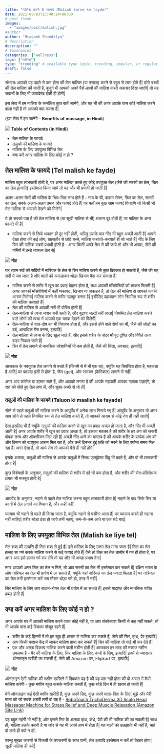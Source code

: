 ```yaml
---
title: "मालिश करने के फायदे (Malish karne ke fayde)"
date: 2021-08-03T15:40:24+06:00
# post thumb
images:
  - "images/post/malish.jpg"
#author
author: "Mragank Shandilya"
# description
description: ""
# Taxonomies
categories: ["wellness"]
tags: ["मालिश"]
type: "trending" # available type (epic, trending, popular, or regular)
draft: false
---
```


संभवतः आपको यह पहले से पता होगा की तेल मालिश (या मसाज) करने से बहुत से लाभ होते हैं| छोटे बच्चों की तेल मालिश की जाती है, बुजुर्ग भी आपको अपने पैरों-हाथों की मालिश करते अकसर दिख जाएंगे| तो यह जवानों के लिए भी फायदेमंद होती ही होगी| 

इस लेख में हम मालिश के सम्बंधित कुछ बातें जानेंगे, और यह भी की अगर आपके पास कोई मालिश करने वाला नहीं है तो आपको क्या करना है| 

(इस लेख में हम जानेंगे - <strong>Benefits of massage, in Hindi</strong>)

<div class="toc-mak">
<img src="../../../images/pencil.png">
<b>Table of Contents (in Hindi)</b>
<ul>
<li>तेल मालिश के फायदे</li>
<li>तलुओं की मालिश के फायदे</li>
<li>मालिश के लिए उपयुक्त विभिन्न तेल</li>
<li>क्या करें अगर मालिश के लिए कोई न हो ?</li>
</ul>
</div>

## तेल मालिश के फायदे (Tel malish ke fayde)

मालिश बहुत लाभकारी होती है, पर अगर मालिश करते हुए कोई उपयुक्त तेल (जैसे की सरसों का तेल, तिल का तेल इत्यादि) इस्तेमाल किया जाये तो यह और भी प्रभावी हो जाती है| 

अलग-अलग तेलों की मालिश के भिन्न-भिन्न लाभ होते हैं - गाय के घी, बादाम रोगन, तिल का तेल, सरसों का तेल, सबके अलग-अलग प्रभाव और फायदे होते हैं| पर यहाँ हम कुछ आम फायदे गिनाएंगे जो किसी भी तेल मालिश से आपको देखने को मिलेंगे| 

ये तो सबको पता है की तेल मालिश से (या सूखी मालिश से भी) थकान दूर होती है| पर मालिश के अन्य फायदे भी हैं| 

* मालिश करने से सिर्फ थकान ही दूर नहीं होती, अपितु उसके बाद नींद भी बहुत अच्छी आती है| आपने देखा होगा की कई लोग, खासतौर से छोटे बच्चे, मालिश करवाते-करवाते ही सो जाते हैं| नींद के लिए सिर की मालिश सबसे प्रभावी होती है - अगर किसी अच्छे तेल से की जाये तो और भी अच्छा, जैसे की गर्मियों में ठन्डे नवरत्न तेल से| 

<div class="toc-mak">
  <img src="../../../images/pencil.png">
  <b>नोट</b><br>

यह ध्यान रखें की सर्दियों में नारियल के तेल से सिर मालिश करने से कुछ दिक्कत हो सकती हैं, जैसे की यह सर्दी में जम जाता है और बालों को अकड़ाकर थोड़ा खिचाव पैदा कर सकता है| 
</div>

* मालिश करने से शरीर में खून का प्रवाह बेहतर होता है, तथा आपकी माँसपेशियों को ताकत मिलती है| अगर आपकी माँसपेशियों में कहीं थकावट, खिचाव या अकड़न है, तो तेल की मालिश से आपको काफी आराम मिलेगा| मालिश करने से शरीर मज़बूत बनता है| इसीलिए पहलवान लोग नियमित रूप से शरीर की मालिश करवाते हैं| 
* तेल की मालिश से आपकी नसें भी पोषित होती हैं| 
* तेल-मालिश से त्वचा जवान बनी रहती है, और बुढ़ापा जल्दी नहीं आता| नियमित तेल मालिश करने वाले लोगों की त्वचा में आपको एक चमक देखने को मिलेगी| 
* तेल-मालिश से वात-दोष का भी निवारण होता है, और इससे होने वाले रोगों का भी, जैसे की जोड़ों का दर्द, अत्यधिक गैस बनना, इत्यादि| 
* तेल मालिश से त्वचा के छिद्र खुल जाते हैं, और इससे शरीर के अंदर मौजूद दूषित और विषैले तत्त्व बाहर निकल जाते हैं| 
* सिर में तेल लगाने से मानसिक परेशानियाँ भी कम होती हैं, जैसे की चिंता, अवसाद, इत्यादि| 

<div class="toc-mak">
  <img src="../../../images/pencil.png">
  <b>नोट</b><br>

आजकल के नवयुवक तेल लगाने से बचते हैं (जिनमें से में भी एक था), क्यूंकि यह चिपचिपा होता है, महकता है आदि| पर फायदा इसी से होता है, जैल (gel), और रसायन (केमिकल) लगाने से नहीं| 

अगर आप कॉलेज या दफ़्तर जाते हैं, और आपको लगता है की आपके सहपाठी आपका मज़ाक उड़ाएंगे, तो रात को सोते हुए तेल लगा लें, और सुबह अच्छे से धो लें| 
</div>

### तलुओं की मालिश के फायदे (Taluon ki maalish ke fayade)

सोने से पहले तलुओं की मालिश करने के आयुर्वेद में अनेक लाभ गिनाये गए हैं| आयुर्वेद के अनुसार तो अगर आप सोने से पहले नियमित रूप से तेल मालिश करते हैं, तो आपको आराम से कोई रोग ही नहीं आएंगे| 

ऐसा इसलिए भी है क्यूंकि तलुओं की मालिश करने से खून का प्रवाह अच्छा हो जाता है, और नींद भी अच्छी आती है| अगर आपके शरीर में खून का प्रवाह अच्छा है, तो इसका मतलब है की शरीर के हर अंग को जरूरी पोषक तत्त्व और ऑक्सीजन मिल रही है| अच्छी नींद आने का मतलब है की आपके शरीर के प्रत्येक अंग को और दिमाग को उपयुक्त आराम मिल रहा है, और उन्हें दिनभर हुई छति को भरने के लिए पर्याप्त समय मिल रहा है| अगर ऐसा है, तो आधे रोग तो आपको वैसे ही नहीं होंगे| 

इसके अलावा, तलुओं की मालिश से आपके तलुओं में स्तिथ एक्यूप्रेशर बिंदु भी दबते हैं, और वो भी लाभकारी होता है| 

कुछ विशेषज्ञों के अनुसार, तलुओं की मालिश से शरीर में दर्द भी कम होता है, और शरीर की रोग-प्रतिरोधक क्षमता भी मजबूत होती है| 

<div class="toc-mak">
  <img src="../../../images/pencil.png">
  <b>नोट</b><br>

आयर्वेद के अनुसार, नहाने से पहले तेल मालिश करना बहुत लाभकारी होता है| नहाने के बाद सिर्फ सिर या कानों में तेल लगाने का विधान है, और कहीं नहीं| 

व्यायाम भी नहाने से पहले ही किया जाता है, क्यूंकि नहाने से पसीना आता है| पर व्यायाम करते ही नहाना नहीं चाहिए| शरीर थोड़ा ठंडा हो जाये तभी नहाएं, कम-से-कम आधे या एक घंटे बाद|
</div>


## मालिश के लिए उपयुक्त विभिन्न तेल (Malish ke liye tel)

तेल शब्द की उत्पत्ति ही तिल शब्द से हुई है| इसे मालिश के लिए उत्तम तेल माना जाता है| तिल का तेल हल्का सा गर्म करके मालिश करने से कई फायदे होते हैं| वैसे तो तिल का तेल तासीर में गर्म ही होता है, पर अगर आप इसे हल्का गर्म कर लेंगे तो यह और भी अच्छा प्रभाव देगा| 

मगर आपको अगर तिल का तेल न मिले, तो आप सरसों का तेल भी इस्तेमाल कर सकते हैं| दक्षिण भारत के लोग नारियल का तेल भी प्रयोग में ला सकते हैं, क्यूंकि वहां नारियल का तेल ज्यादा मिलता है| पर नारियल का तेल तभी इस्तेमाल करें जब मौसम थोड़ा गर्म हो, ठण्ड में नहीं| 

सिर मालिश के लिए आप बादाम-रोगन तेल भी प्रयोग में ला सकते हैं| इससे याद्दाश्त और मानसिक शक्ति प्रबल होती है| 


## क्या करें अगर मालिश के लिए कोई न हो ?

अगर आपके घर में आपकी मालिश करने वाला कोई नहीं है, या आप संकोचवश किसी से कह नहीं सकते, तो भी आपके पास कई विकल्प मौजूद रहते हैं| 

* शरीर के कई हिस्सों में तो हम खुद ही आराम से मालिश कर सकते हैं, जैसे की सिर, हाथ, पैर इत्यादि| 
* आप किसी मसाज केंद्र में जाकर मालिश प्राप्त कर सकते हैं| सिर की मालिश तो नाई भी कर देते हैं| 
* एक और अच्छा विकल्प मालिश करने वाली मशीन होती हैं| आजकल हर तरह की मसाज मशीन उपलब्ध है - पैर की मालिश के लिए, सिर मालिश के लिए, कंधों के लिए, इत्यादि| इनमें से ज्यादातर ऑनलाइन खरीदी जा सकती हैं, जैसे की Amazon पर, Flipkart पर, इत्यादि| 

<div class="toc-mak">
  <img src="../../../images/pencil.png">
  <b>नोट</b><br>

ऑनलाइन ऐसी मालिश की मशीन खरीदने में दिक्कत यह है की यह पता नहीं होता की वो असल में कैसे मालिश करेगी - कुछ मशीन बहुत कसके मालिश करती हैं, कुछ थोड़े दिन में ही खराब हो जाती हैं| 

मेने ऑनलाइन कई ऐसी मशीन खरीदी हैं, कुछ अपने लिए, कुछ अपने माता-पिता के लिए| मुझे और मेरी माता को जो सबसे अच्छी लगी वो यह है - <a href="https://www.amazon.in/dp/B07G9JGMJ4/ref=sspa_dk_detail_1?psc=1&pd_rd_i=B07G9JGMJ4&pd_rd_w=7AHMk&pf_rd_p=3d347ba3-873a-4950-a530-1b4d5938343e&pd_rd_wg=Ne3cc&pf_rd_r=WT4CNB6KJZP08ZA3W8W9&pd_rd_r=15cb660c-1d7d-499e-9ad7-db101138f2b4&spLa=ZW5jcnlwdGVkUXVhbGlmaWVyPUExOVg0SlBHOUdZWE9WJmVuY3J5cHRlZElkPUEwNzQ5NTI2MTM5Q09DTzk0QUY5QiZlbmNyeXB0ZWRBZElkPUEwMzg3NjU2OTY4SkVKUkFVRTgwJndpZGdldE5hbWU9c3BfZGV0YWlsJmFjdGlvbj1jbGlja1JlZGlyZWN0JmRvTm90TG9nQ2xpY2s9dHJ1ZQ==|" target="_blank" title="Amazon Product" class="mak-link">RoboTouch TrichoDerma 3D Scalp Head Massager Machine for Stress Relief and Deep Muscle Relaxation (Amazon Site Link)</a>

यह बहुत महंगी भी नहीं है, और इससे सिर के अलावा हाथ, कंधे, पैरों की भी मालिश की जा सकती है| साथ ही, मालिश हलके करनी है या ज़ोर से यह भी अपने हाथ में होता है| यह बालों को उलझाती भी नहीं हैं, चाहे वो लम्बे ही क्यों न हों| 

परन्तु सुरक्षा कारणों से बिजली के उपकरणों के साथ पानी, तेल इत्यादि इस्तेमाल न करें तो बेहतर होगा| सूखी मालिश ही करें| 
</div>

